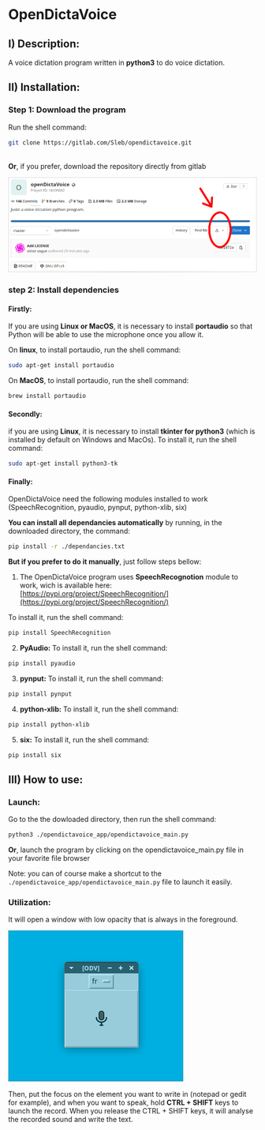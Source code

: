 # OpenDictaVoice

## I) Description:

A voice dictation program written in **python3** to do voice dictation.

## II) Installation:

### Step 1: Download the program

Run the shell command:
```bash
git clone https://gitlab.com/Sleb/opendictavoice.git
```
&nbsp;  
**Or**, if you prefer, download the repository directly from gitlab

![Download the repository from Gitlab](./README_imgs/download_gitlab.png "Download the repository from Gitlab")

### step 2: Install dependencies


#### Firstly:
If you are using **Linux or MacOS**, it is necessary to install **portaudio** so that Python will be able to use the microphone once you allow it.

On **linux**, to install portaudio, run the shell command:
```bash
sudo apt-get install portaudio
```

On **MacOS**, to install portaudio, run the shell command:
```bash
brew install portaudio
```


#### Secondly:
if you are using **Linux**, it is necessary to install **tkinter for python3** (which is installed by default on Windows and MacOs).
To install it, run the shell command:
```bash
sudo apt-get install python3-tk
```



#### Finally:
OpenDictaVoice need the following modules installed to work (SpeechRecognition, pyaudio, pynput, python-xlib, six)

**You can install all dependancies automatically** by running, in the downloaded directory, the command:
```bash
pip install -r ./dependancies.txt
```

**But if you prefer to do it manually**, just follow steps bellow:

1) The OpenDictaVoice program uses **SpeechRecognotion** module to work, wich is available here:
[https://pypi.org/project/SpeechRecognition/](https://pypi.org/project/SpeechRecognition/)

To install it, run the shell command:
```bash
pip install SpeechRecognition
```

2) **PyAudio:** To install it, run the shell command:
```bash
pip install pyaudio
```

3) **pynput:** To install it, run the shell command:
```bash
pip install pynput
```

4) **python-xlib:** To install it, run the shell command:

```bash
pip install python-xlib
```

5) **six:** To install it, run the shell command:
```bash
pip install six
```

## III) How to use:

### Launch:

Go to the the dowloaded directory, then run the shell command:
```bash
python3 ./opendictavoice_app/opendictavoice_main.py
```

**Or**, launch the program by clicking on the opendictavoice_main.py file in your favorite file browser

Note: you can of course make a shortcut to the ```./opendictavoice_app/opendictavoice_main.py``` file to launch it easily.

### Utilization: 


It will open a window with low opacity that is always in the foreground.

![GUI presentation](./README_imgs/GUI.png "OpenDictaVoice presentation")


Then, put the focus on the element you want to write in (notepad or gedit for example), and when you want to speak, hold **CTRL + SHIFT** keys to launch the record.
When you release the CTRL + SHIFT keys, it will analyse the recorded sound and write the text.
